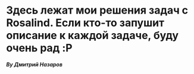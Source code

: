 # Здесь лежат мои решения задач с Rosalind. Если кто-то запушит описание к каждой задаче, буду очень рад :P
***By Дмитрий Назаров***